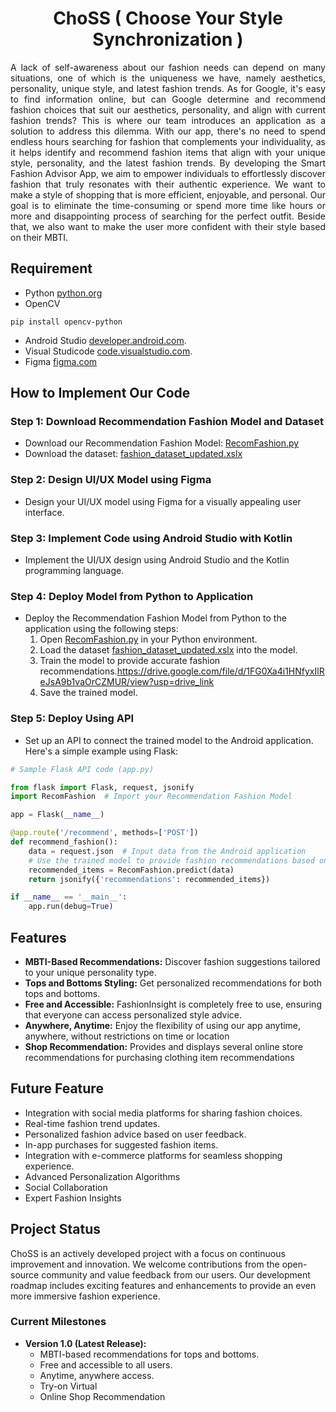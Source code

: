 <h1 align="center">
  ChoSS ( Choose Your Style Synchronization )
</h1>
<p align="justify">
A lack of self-awareness about our fashion needs can depend on many situations, one of which is the uniqueness we have, 
namely aesthetics, personality, unique style, and latest fashion trends. As for Google, it's easy to find
information online, but can Google determine and recommend fashion choices that suit our
aesthetics, personality, and align with current fashion trends? This is where our team introduces an
application as a solution to address this dilemma. With our app, there's no need to spend endless
hours searching for fashion that complements your individuality, as it helps identify and recommend
fashion items that align with your unique style, personality, and the latest fashion trends. By
developing the Smart Fashion Advisor App, we aim to empower individuals to effortlessly discover
fashion that truly resonates with their authentic experience. We want to make a style of shopping that
is more efficient, enjoyable, and personal. Our goal is to eliminate the time-consuming or spend more
time like hours or more and disappointing process of searching for the perfect outfit. Beside that, we also
want to make the user more confident with their style based on their MBTI.
</p>

## Requirement

- Python [python.org](https://www.python.org/downloads/)
- OpenCV
```
pip install opencv-python
``` 
- Android Studio [developer.android.com](https://developer.android.com/studio).
- Visual Studicode [code.visualstudio.com](https://code.visualstudio.com/download).
- Figma [figma.com](https://www.figma.com/)

## How to Implement Our Code

### Step 1: Download Recommendation Fashion Model and Dataset

- Download our Recommendation Fashion Model: [RecomFashion.py](https://github.com/nasywaagra/Choss-App/blob/master/Machine%20Learning/RecomFashion.py)
- Download the dataset: [fashion_dataset_updated.xslx](https://github.com/nasywaagra/Choss-App/blob/master/Machine%20Learning/fashion_dataset_updated.xlsx)

### Step 2: Design UI/UX Model using Figma

- Design your UI/UX model using Figma for a visually appealing user interface.

### Step 3: Implement Code using Android Studio with Kotlin

- Implement the UI/UX design using Android Studio and the Kotlin programming language.

### Step 4: Deploy Model from Python to Application

- Deploy the Recommendation Fashion Model from Python to the application using the following steps:
  1. Open [RecomFashion.py](https://github.com/nasywaagra/Choss-App/blob/master/Machine%20Learning/RecomFashion.py) in your Python environment.
  2. Load the dataset [fashion_dataset_updated.xslx](https://github.com/nasywaagra/Choss-App/blob/master/Machine%20Learning/fashion_dataset_updated.xlsx) into the model.
  3. Train the model to provide accurate fashion recommendations.https://drive.google.com/file/d/1FG0Xa4i1HNfyxIlReJsA9b1vaOrCZMUR/view?usp=drive_link
  4. Save the trained model.

### Step 5: Deploy Using API

- Set up an API to connect the trained model to the Android application. Here's a simple example using Flask:

```python
# Sample Flask API code (app.py)

from flask import Flask, request, jsonify
import RecomFashion  # Import your Recommendation Fashion Model

app = Flask(__name__)

@app.route('/recommend', methods=['POST'])
def recommend_fashion():
    data = request.json  # Input data from the Android application
    # Use the trained model to provide fashion recommendations based on input data
    recommended_items = RecomFashion.predict(data)
    return jsonify({'recommendations': recommended_items})

if __name__ == '__main__':
    app.run(debug=True)
```

## Features

- **MBTI-Based Recommendations:** Discover fashion suggestions tailored to your unique personality type.
- **Tops and Bottoms Styling:** Get personalized recommendations for both tops and bottoms.
- **Free and Accessible:** FashionInsight is completely free to use, ensuring that everyone can access personalized style advice.
- **Anywhere, Anytime:** Enjoy the flexibility of using our app anytime, anywhere, without restrictions on time or location
- **Shop Recommendation:** Provides and displays several online store recommendations for purchasing clothing item recommendations

## Future Feature

- Integration with social media platforms for sharing fashion choices.
- Real-time fashion trend updates.
- Personalized fashion advice based on user feedback.
- In-app purchases for suggested fashion items.
- Integration with e-commerce platforms for seamless shopping experience.
- Advanced Personalization Algorithms
- Social Collaboration
- Expert Fashion Insights
  

## Project Status

ChoSS is an actively developed project with a focus on continuous improvement and innovation. We welcome contributions from the open-source community and value feedback from our users. Our development roadmap includes exciting features and enhancements to provide an even more immersive fashion experience.

### Current Milestones

- **Version 1.0 (Latest Release):**
  - MBTI-based recommendations for tops and bottoms.
  - Free and accessible to all users.
  - Anytime, anywhere access.
  - Try-on Virtual
  - Online Shop Recommendation
